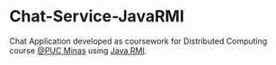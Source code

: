 # Chat-Service-JavaRMI
Chat Application developed as coursework for Distributed Computing course [@PUC Minas](http://www.icei.pucminas.br/icei/cursos/ciencia-da-computacao) using [Java RMI](https://docs.oracle.com/javase/7/docs/technotes/guides/rmi/hello/hello-world.html).
